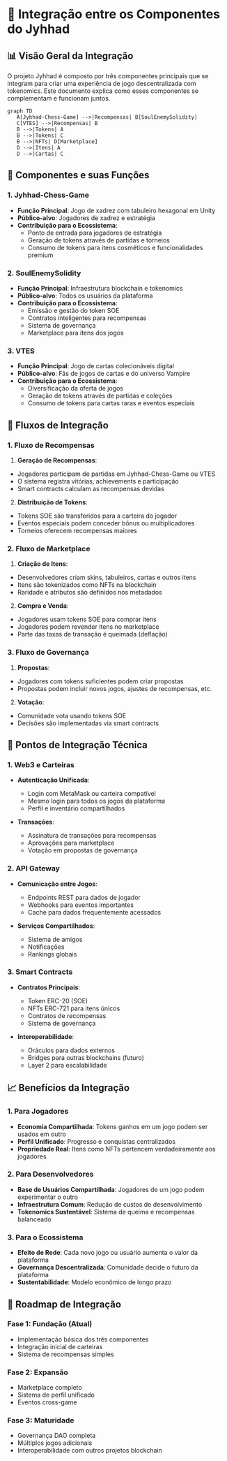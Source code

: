 # 🔄 Integração entre os Componentes do Jyhhad

## 📊 Visão Geral da Integração

O projeto Jyhhad é composto por três componentes principais que se integram para criar uma experiência de jogo descentralizada com tokenomics. Este documento explica como esses componentes se complementam e funcionam juntos.

```mermaid
graph TD
   A[Jyhhad-Chess-Game] -->|Recompensas| B[SoulEnemySolidity]
   C[VTES] -->|Recompensas| B
   B -->|Tokens| A
   B -->|Tokens| C
   B -->|NFTs| D[Marketplace]
   D -->|Itens| A
   D -->|Cartas| C
```

## 🧩 Componentes e suas Funções

### 1. Jyhhad-Chess-Game
- **Função Principal**: Jogo de xadrez com tabuleiro hexagonal em Unity
- **Público-alvo**: Jogadores de xadrez e estratégia
- **Contribuição para o Ecossistema**: 
  - Ponto de entrada para jogadores de estratégia
  - Geração de tokens através de partidas e torneios
  - Consumo de tokens para itens cosméticos e funcionalidades premium

### 2. SoulEnemySolidity
- **Função Principal**: Infraestrutura blockchain e tokenomics
- **Público-alvo**: Todos os usuários da plataforma
- **Contribuição para o Ecossistema**:
  - Emissão e gestão do token SOE
  - Contratos inteligentes para recompensas
  - Sistema de governança
  - Marketplace para itens dos jogos

### 3. VTES
- **Função Principal**: Jogo de cartas colecionáveis digital
- **Público-alvo**: Fãs de jogos de cartas e do universo Vampire
- **Contribuição para o Ecossistema**:
  - Diversificação da oferta de jogos
  - Geração de tokens através de partidas e coleções
  - Consumo de tokens para cartas raras e eventos especiais

## 🔄 Fluxos de Integração

### 1. Fluxo de Recompensas
1. **Geração de Recompensas**:
  - Jogadores participam de partidas em Jyhhad-Chess-Game ou VTES
  - O sistema registra vitórias, achievements e participação
  - Smart contracts calculam as recompensas devidas

2. **Distribuição de Tokens**:
  - Tokens SOE são transferidos para a carteira do jogador
  - Eventos especiais podem conceder bônus ou multiplicadores
  - Torneios oferecem recompensas maiores

### 2. Fluxo de Marketplace
1. **Criação de Itens**:
  - Desenvolvedores criam skins, tabuleiros, cartas e outros itens
  - Itens são tokenizados como NFTs na blockchain
  - Raridade e atributos são definidos nos metadados

2. **Compra e Venda**:
  - Jogadores usam tokens SOE para comprar itens
  - Jogadores podem revender itens no marketplace
  - Parte das taxas de transação é queimada (deflação)

### 3. Fluxo de Governança
1. **Propostas**:
  - Jogadores com tokens suficientes podem criar propostas
  - Propostas podem incluir novos jogos, ajustes de recompensas, etc.

2. **Votação**:
  - Comunidade vota usando tokens SOE
  - Decisões são implementadas via smart contracts

## 🔗 Pontos de Integração Técnica

### 1. Web3 e Carteiras
- **Autenticação Unificada**:
  - Login com MetaMask ou carteira compatível
  - Mesmo login para todos os jogos da plataforma
  - Perfil e inventário compartilhados

- **Transações**:
  - Assinatura de transações para recompensas
  - Aprovações para marketplace
  - Votação em propostas de governança

### 2. API Gateway
- **Comunicação entre Jogos**:
  - Endpoints REST para dados de jogador
  - Webhooks para eventos importantes
  - Cache para dados frequentemente acessados

- **Serviços Compartilhados**:
  - Sistema de amigos
  - Notificações
  - Rankings globais

### 3. Smart Contracts
- **Contratos Principais**:
  - Token ERC-20 (SOE)
  - NFTs ERC-721 para itens únicos
  - Contratos de recompensas
  - Sistema de governança

- **Interoperabilidade**:
  - Oráculos para dados externos
  - Bridges para outras blockchains (futuro)
  - Layer 2 para escalabilidade

## 📈 Benefícios da Integração

### 1. Para Jogadores
- **Economia Compartilhada**: Tokens ganhos em um jogo podem ser usados em outro
- **Perfil Unificado**: Progresso e conquistas centralizados
- **Propriedade Real**: Itens como NFTs pertencem verdadeiramente aos jogadores

### 2. Para Desenvolvedores
- **Base de Usuários Compartilhada**: Jogadores de um jogo podem experimentar o outro
- **Infraestrutura Comum**: Redução de custos de desenvolvimento
- **Tokenomics Sustentável**: Sistema de queima e recompensas balanceado

### 3. Para o Ecossistema
- **Efeito de Rede**: Cada novo jogo ou usuário aumenta o valor da plataforma
- **Governança Descentralizada**: Comunidade decide o futuro da plataforma
- **Sustentabilidade**: Modelo econômico de longo prazo

## 🚀 Roadmap de Integração

### Fase 1: Fundação (Atual)
- Implementação básica dos três componentes
- Integração inicial de carteiras
- Sistema de recompensas simples

### Fase 2: Expansão
- Marketplace completo
- Sistema de perfil unificado
- Eventos cross-game

### Fase 3: Maturidade
- Governança DAO completa
- Múltiplos jogos adicionais
- Interoperabilidade com outros projetos blockchain 